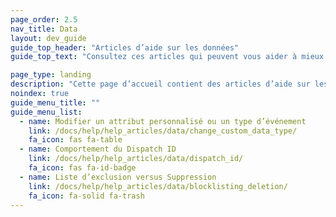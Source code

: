 ```yaml
---
page_order: 2.5
nav_title: Data
layout: dev_guide
guide_top_header: "Articles d’aide sur les données"
guide_top_text: "Consultez ces articles qui peuvent vous aider à mieux comprendre les nuances de données dans Braze. <br><br> Pour plus d’informations générales sur ce qui a trait aux données, consultez nos articles de la section <a href='/docs/user_guide/data_and_analytics/'>Données et analyses</a> !"

page_type: landing
description: "Cette page d’accueil contient des articles d’aide sur les données dans Braze."
noindex: true
guide_menu_title: ""
guide_menu_list:
  - name: Modifier un attribut personnalisé ou un type d’événement
    link: /docs/help/help_articles/data/change_custom_data_type/
    fa_icon: fas fa-table
  - name: Comportement du Dispatch ID
    link: /docs/help/help_articles/data/dispatch_id/
    fa_icon: fas fa-id-badge
  - name: Liste d’exclusion versus Suppression
    link: /docs/help/help_articles/data/blocklisting_deletion/
    fa_icon: fa-solid fa-trash
---
```

